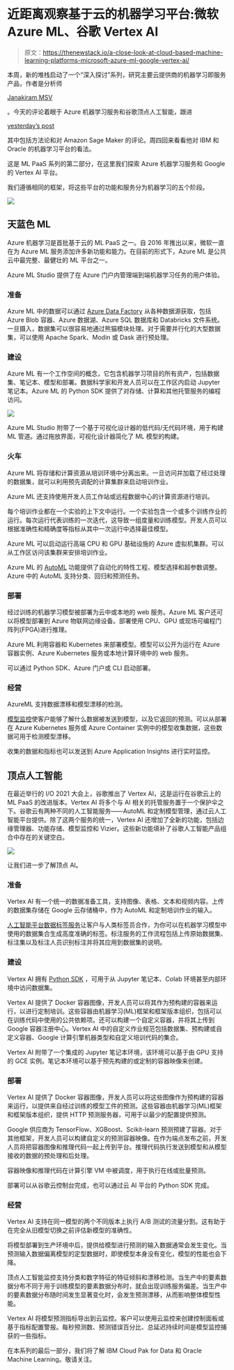 # 近距离观察基于云的机器学习平台:微软 Azure ML、谷歌 Vertex AI

> 原文：<https://thenewstack.io/a-close-look-at-cloud-based-machine-learning-platforms-microsoft-azure-ml-google-vertex-ai/>

本周，新的堆栈启动了一个“深入探讨”系列，研究主要云提供商的机器学习即服务产品，作者是分析师

[Janakiram MSV](https://thenewstack.io/author/janakiram/)

。今天的评论着眼于 Azure 机器学习服务和谷歌顶点人工智能，跟进

[yesterday’s post](https://www.thenewstack.io/series-a-close-look-at-cloud-based-machine-learning-platforms)

其中包括方法论和对 Amazon Sage Maker 的评论。周四回来看看他对 IBM 和 Oracle 的机器学习平台的看法。

这是 ML PaaS 系列的第二部分，在这里我们探索 Azure 机器学习服务和 Google 的 Vertex AI 平台。

我们遵循相同的框架，将这些平台的功能和服务分为机器学习的五个阶段。

![](img/12099d3902fe5ee60a1601507c017dd9.png)

## 天蓝色 ML

Azure 机器学习是首批基于云的 ML PaaS 之一。自 2016 年推出以来，微软一直在为 Azure ML 服务添加许多新功能和能力。在目前的形式下，Azure ML 是公共云中最完整、最健壮的 ML 平台之一。

Azure ML Studio 提供了在 Azure 门户内管理端到端机器学习任务的用户体验。

### 准备

Azure ML 中的数据可以通过 [Azure Data Factory](https://azure.microsoft.com/en-in/services/data-factory/) 从各种数据源获取，包括 Azure Blob 容器、Azure 数据湖、Azure SQL 数据库和 Databricks 文件系统。一旦摄入，数据集可以很容易地通过熊猫模块处理。对于需要并行化的大型数据集，可以使用 Apache Spark、Modin 或 Dask 进行预处理。

### 建设

Azure ML 有一个工作空间的概念，它包含机器学习项目的所有资产，包括数据集、笔记本、模型和部署。数据科学家和开发人员可以在工作区内启动 Jupyter 笔记本。Azure ML 的 Python SDK 提供了对存储、计算和其他托管服务的编程访问。

![](img/9eaf576749ab8e9a38887d1bf2aca045.png)

Azure ML Studio 附带了一个基于可视化设计器的低代码/无代码环境，用于构建 ML 管道。通过拖放界面，可视化设计器简化了 ML 模型的构建。

### 火车

Azure ML 将存储和计算资源从培训环境中分离出来。一旦访问并加载了经过处理的数据集，就可以利用预先调配的计算集群来启动培训作业。

Azure ML 还支持使用开发人员工作站或远程数据中心的计算资源进行培训。

每个培训作业都在一个实验的上下文中运行。一个实验包含一个或多个训练作业的运行。每次运行代表训练的一次迭代，这导致一组度量和训练模型。开发人员可以根据准确性和精确度等指标从其中一次运行中选择最佳模型。

Azure ML 可以启动运行高端 CPU 和 GPU 基础设施的 Azure 虚拟机集群。可以从工作区访问该集群来安排培训作业。

Azure ML 的 [AutoML](https://azure.microsoft.com/en-in/services/machine-learning/automatedml/) 功能提供了自动化的特性工程、模型选择和超参数调整。Azure 中的 AutoML 支持分类、回归和预测任务。

### 部署

经过训练的机器学习模型被部署为云中或本地的 web 服务。Azure ML 客户还可以将模型部署到 Azure 物联网边缘设备。部署使用 CPU、GPU 或现场可编程门阵列(FPGA)进行推理。

Azure ML 利用容器和 Kubernetes 来部署模型。模型可以公开为运行在 Azure 容器实例、Azure Kubernetes 服务或本地计算环境中的 web 服务。

可以通过 Python SDK、Azure 门户或 CLI 启动部署。

### 经营

AzureML 支持数据漂移和模型漂移的检测。

[模型监控](https://docs.microsoft.com/en-us/azure/machine-learning/how-to-enable-app-insights)使客户能够了解什么数据被发送到模型，以及它返回的预测。可以从部署在 Azure Kubernetes 服务或 Azure Container 实例中的模型收集数据，这些数据可用于检测模型漂移。

收集的数据和指标也可以发送到 Azure Application Insights 进行实时监控。

## 顶点人工智能

在最近举行的 I/O 2021 大会上，谷歌推出了 Vertex AI，这是运行在谷歌云上的 ML PaaS 的改进版本。Vertex AI 将多个与 AI 相关的托管服务置于一个保护伞之下。谷歌云有两种不同的人工智能服务——AutoML 和定制模型管理，通过云人工智能平台提供。除了这两个服务的统一，Vertex AI 还增加了全新的功能，包括边缘管理器、功能存储、模型监控和 Vizier。这些新功能填补了谷歌人工智能产品组合中存在的关键空白。

![](img/7648de2ad4243c81ebd9002d6f30ad1e.png)

让我们进一步了解顶点 AI。

### 准备

Vertex AI 有一个统一的数据准备工具，支持图像、表格、文本和视频内容。上传的数据集存储在 Google 云存储桶中，作为 AutoML 和定制培训作业的输入。

[人工智能平台数据标签服务](https://cloud.google.com/ai-platform/data-labeling/docs)让客户与人类标签员合作，为你可以在机器学习模型中使用的数据集合生成高度准确的标签。标注服务的工作流程包括上传原始数据集、标注集以及标注人员识别标注并将其应用到数据集的说明。

### 建设

Vertex AI 拥有 [Python SDK](https://googleapis.dev/python/aiplatform/latest/index.html) ，可用于从 Jupyter 笔记本、Colab 环境甚至内部环境中访问数据集。

Vertex AI 提供了 Docker 容器图像，开发人员可以将其作为预构建的容器来运行，以进行定制培训。这些容器由机器学习(ML)框架和框架版本组织，包括可以在训练代码中使用的公共依赖项。还可以构建一个自定义容器，并将其上传到 Google 容器注册中心。Vertex AI 中的自定义作业规范包括数据集、预构建或自定义容器、Google 计算引擎机器类型和自定义培训代码的集合。

Vertex AI 附带了一个集成的 Jupyter 笔记本环境，该环境可以基于由 GPU 支持的 GCE 实例。笔记本环境可以基于预先构建的或定制的容器映像来创建。

### 部署

Vertex AI 提供了 Docker 容器图像，开发人员可以将这些图像作为预构建的容器来运行，以提供来自经过训练的模型工件的预测。这些容器由机器学习(ML)框架和框架版本组织，提供 HTTP 预测服务器，可用于以最少的配置提供预测。

Google 供应商为 TensorFlow、XGBoost、Scikit-learn 预测预建了容器。对于其他框架，开发人员可以构建自定义的预测容器映像。在作为端点发布之前，开发人员将把容器图像和推理代码一起上传到平台。推理代码执行发送到模型和从模型接收的数据的预处理和后处理。

容器映像和推理代码在计算引擎 VM 中被调度，用于执行在线或批量预测。

部署可以从谷歌云控制台完成，也可以通过云 AI 平台的 Python SDK 完成。

### 经营

Vertex AI 支持在同一模型的两个不同版本上执行 A/B 测试的流量分割。这有助于在完全从旧模型切换之前评估新模型的准确性。

将模型部署到生产环境中后，提供给模型进行预测的输入数据通常会发生变化。当预测输入数据偏离模型的定型数据时，即使模型本身没有变化，模型的性能也会下降。

顶点人工智能监控支持分类和数字特征的特征倾斜和漂移检测。当生产中的要素数据分布不同于用于训练模型的要素数据分布时，就会出现训练服务偏差。当生产中的要素数据分布随时间发生显著变化时，会发生预测漂移，从而影响整体模型性能。

Vertex AI 将模型预测指标导出到云监控。客户可以使用云监控来创建控制面板或基于指标配置警报。每秒预测数、预测错误百分比、总延迟持续时间是模型监控捕获的一些指标。

在本系列的最后一部分，我们将了解 IBM Cloud Pak for Data 和 Oracle Machine Learning。敬请关注。

<svg xmlns:xlink="http://www.w3.org/1999/xlink" viewBox="0 0 68 31" version="1.1"><title>Group</title> <desc>Created with Sketch.</desc></svg>
